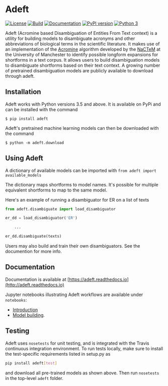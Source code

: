 # Adeft
[![License](https://img.shields.io/badge/License-BSD%202--Clause-orange.svg)](https://opensource.org/licenses/BSD-2-Clause)
[![Build](https://travis-ci.org/indralab/adeft.svg)](https://travis-ci.org/indralab/adeft)
[![Documentation](https://readthedocs.org/projects/adeft/badge/?version=latest)](https://adeft.readthedocs.io/en/latest/?badge=latest)
[![PyPI version](https://badge.fury.io/py/adeft.svg)](https://badge.fury.io/py/adeft)
[![Python 3](https://img.shields.io/pypi/pyversions/adeft.svg)](https://www.python.org/downloads/release/python-357/)

Adeft (Acromine based Disambiguation of Entities From Text context)
is a utility for building models to disambiguate acronyms and other abbreviations of biological terms in the scientific literature. It makes use of an implementation of the [Acromine](http://www.chokkan.org/research/acromine/) algorithm developed
by the [NaCTeM](http://www.nactem.ac.uk/index.php) at the University of Manchester
to identify possible longform expansions for shortforms in a text corpus.
It allows users to build disambiguation models to disambiguate shortforms based
on their text context. A growing number of pretrained disambiguation models are publicly available to download through adeft.

## Installation

Adeft works with Python versions 3.5 and above. It is available on PyPi and can be installed with the command

    $ pip install adeft

Adeft's pretrained machine learning models can then be downloaded with the command

    $ python -m adeft.download

## Using Adeft
A dictionary of available models can be imported with `from adeft import available_models`

The dictionary maps shortforms to model names. It's possible for multiple equivalent
shortforms to map to the same model.

Here's an example of running a disambiguator for ER on a list of texts

```python
from adeft.disambiguate import load_disambiguator

er_dd = load_disambiguator('ER')

    ...

er_dd.disambiguate(texts)
```

Users may also build and train their own disambiguators. See the documention
for more info.


## Documentation

Documentation is available at
[https://adeft.readthedocs.io](http://adeft.readthedocs.io)

Jupyter notebooks illustrating Adeft workflows are available under `notebooks`:
- [Introduction](notebooks/introduction.ipynb)
- [Model building](notebooks/model_building.ipynb).
    

## Testing

Adeft uses `nosetests` for unit testing, and is integrated with the Travis
continuous integration environment. To run tests locally, make sure
to install the test-specific requirements listed in setup.py as

```bash
pip install adeft[test]
```

and download all pre-trained models as shown above.
Then run `nosetests` in the top-level `adeft` folder.

